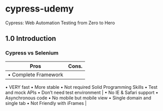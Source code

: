 # cypress-udemy
Cypress: Web Automation Testing from Zero to Hero

## 1.0 Introduction

### Cypress vs Selenium

| Pros | Cons. |
| --- | --- |
| • Complete Framework
• VERY fast
• More stable
• Not required Solid Programming Skills
• Test and mock APIs
• Don’t need test environment | • No IE & Safari support
• Asynchronous code
• No mobile but mobile view
• Single domain and single tab
• Not Friendly with iFrames |
